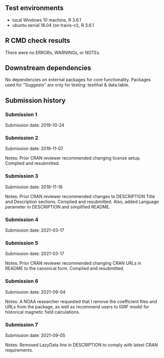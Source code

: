## Test environments
* local Windows 10 machine, R 3.6.1
* ubuntu xenial 16.04 (on travis-ci), R 3.6.1

## R CMD check results
There were no ERRORs, WARNINGs, or NOTEs. 

## Downstream dependencies
No dependencies on external packages for core functionality. Packages used for "Suggests" are only for testing: testthat & data.table.

## Submission history

### Submission 1
Submission date: 2019-10-24

### Submission 2
Submission date: 2019-11-07

Notes: Prior CRAN reviewer recommended changing license setup. Complied and resubmitted.

### Submission 3
Submission date: 2019-11-16

Notes: Prior CRAN reviewer recommended changes to DESCRIPTION Title and Description sections.
Complied and resubmitted. Also, added Language parameter in DESCRIPTION and simplified README.

### Submission 4
Submission date: 2021-03-17

### Submission 5
Submission date: 2021-03-17

Notes: Prior CRAN reviewer recommended changing CRAN URLs in README to the canonical form. Complied and resubmitted.

### Submission 6
Submission date: 2021-09-04

Notes: A NOAA researcher requested that I remove the coefficient files and URLs from the package, as well as recommend users to IGRF model for historical magnetic field calculations.

### Submission 7
Submission date: 2021-09-05

Notes: Removed LazyData line in DESCRIPTION to comply with latest CRAN requirements.
